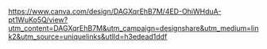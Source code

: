 https://www.canva.com/design/DAGXqrEhB7M/4ED-OhiWHduA-pt1WuKo5Q/view?utm_content=DAGXqrEhB7M&utm_campaign=designshare&utm_medium=link2&utm_source=uniquelinks&utlId=h3edead1ddf
